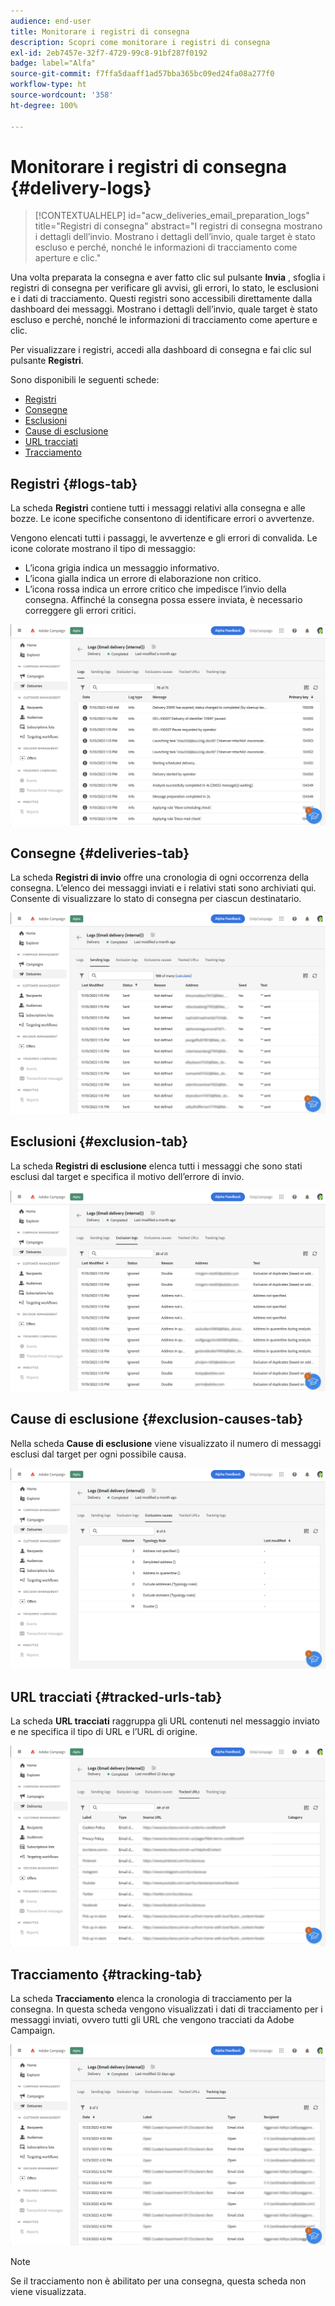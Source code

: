 ```yaml
---
audience: end-user
title: Monitorare i registri di consegna
description: Scopri come monitorare i registri di consegna
exl-id: 2eb7457e-32f7-4729-99c8-91bf287f0192
badge: label="Alfa"
source-git-commit: f7ffa5daaff1ad57bba365bc09ed24fa08a277f0
workflow-type: ht
source-wordcount: '358'
ht-degree: 100%

---
```


# Monitorare i registri di consegna {#delivery-logs}

>[!CONTEXTUALHELP]
>id="acw_deliveries_email_preparation_logs"
>title="Registri di consegna"
>abstract="I registri di consegna mostrano i dettagli dell’invio. Mostrano i dettagli dell’invio, quale target è stato escluso e perché, nonché le informazioni di tracciamento come aperture e clic."

Una volta preparata la consegna e aver fatto clic sul pulsante **Invia** , sfoglia i registri di consegna per verificare gli avvisi, gli errori, lo stato, le esclusioni e i dati di tracciamento. Questi registri sono accessibili direttamente dalla dashboard dei messaggi. Mostrano i dettagli dell’invio, quale target è stato escluso e perché, nonché le informazioni di tracciamento come aperture e clic.

Per visualizzare i registri, accedi alla dashboard di consegna e fai clic sul pulsante **Registri**.

Sono disponibili le seguenti schede:

* [Registri](#logs-tab)
* [Consegne](#deliveries-tab)
* [Esclusioni](#exclusion-tab)
* [Cause di esclusione](#exclusion-causes)
* [URL tracciati](#tracked-urls)
* [Tracciamento](#tracking)

## Registri {#logs-tab}

La scheda **Registri** contiene tutti i messaggi relativi alla consegna e alle bozze. Le icone specifiche consentono di identificare errori o avvertenze.

Vengono elencati tutti i passaggi, le avvertenze e gli errori di convalida. Le icone colorate mostrano il tipo di messaggio:

* L’icona grigia indica un messaggio informativo.
* L’icona gialla indica un errore di elaborazione non critico.
* L’icona rossa indica un errore critico che impedisce l’invio della consegna. Affinché la consegna possa essere inviata, è necessario correggere gli errori critici.

![](assets/logs.png)


## Consegne {#deliveries-tab}

La scheda **Registri di invio** offre una cronologia di ogni occorrenza della consegna. L’elenco dei messaggi inviati e i relativi stati sono archiviati qui. Consente di visualizzare lo stato di consegna per ciascun destinatario.

![](assets/logs2.png)

## Esclusioni {#exclusion-tab}

La scheda **Registri di esclusione** elenca tutti i messaggi che sono stati esclusi dal target e specifica il motivo dell’errore di invio.

![](assets/logs3.png)

## Cause di esclusione {#exclusion-causes-tab}

Nella scheda **Cause di esclusione** viene visualizzato il numero di messaggi esclusi dal target per ogni possibile causa.

![](assets/logs4.png)

## URL tracciati {#tracked-urls-tab}

La scheda **URL tracciati** raggruppa gli URL contenuti nel messaggio inviato e ne specifica il tipo di URL e l’URL di origine.

![](assets/logs5.png)

## Tracciamento {#tracking-tab}

La scheda **Tracciamento** elenca la cronologia di tracciamento per la consegna. In questa scheda vengono visualizzati i dati di tracciamento per i messaggi inviati, ovvero tutti gli URL che vengono tracciati da Adobe Campaign.


![](assets/logs6.png)

>[!NOTE]
>
>Se il tracciamento non è abilitato per una consegna, questa scheda non viene visualizzata.